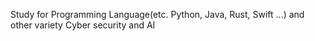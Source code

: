 Study for Programming Language(etc. Python, Java, Rust, Swift ...) 
and other variety Cyber security and AI
